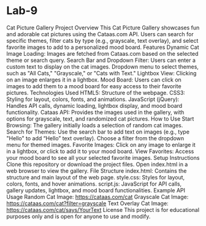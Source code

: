 # Lab-9
 Cat Picture Gallery 
Project Overview
This Cat Picture Gallery showcases fun and adorable cat pictures using the Cataas.com API. Users can search for specific themes, filter cats by type (e.g., grayscale, text overlay), and select favorite images to add to a personalized mood board.
Features
Dynamic Cat Image Loading: Images are fetched from Cataas.com based on the selected theme or search query.
Search Bar and Dropdown Filter:
Users can enter a custom text to display on the cat images.
Dropdown menu to select themes, such as "All Cats," "Grayscale," or "Cats with Text."
Lightbox View: Clicking on an image enlarges it in a lightbox.
Mood Board: Users can click on images to add them to a mood board for easy access to their favorite pictures.
Technologies Used
HTML5: Structure of the webpage.
CSS3: Styling for layout, colors, fonts, and animations.
JavaScript (jQuery): Handles API calls, dynamic loading, lightbox display, and mood board functionality.
Cataas API: Provides the images used in the gallery, with options for grayscale, text, and randomized cat pictures.
How to Use
Start Browsing: The gallery initially loads a selection of random cat images.
Search for Themes:
Use the search bar to add text on images (e.g., type "Hello" to add “Hello” text overlay).
Choose a filter from the dropdown menu for themed images.
Favorite Images: Click on any image to enlarge it in a lightbox, or click to add it to your mood board.
View Favorites: Access your mood board to see all your selected favorite images.
Setup Instructions
Clone this repository or download the project files.
Open index.html in a web browser to view the gallery.
File Structure
index.html: Contains the structure and main layout of the web page.
style.css: Styles for layout, colors, fonts, and hover animations.
script.js: JavaScript for API calls, gallery updates, lightbox, and mood board functionalities.
Example API Usage
Random Cat Image: https://cataas.com/cat
Grayscale Cat Image: https://cataas.com/cat?filter=grayscale
Text Overlay Cat Image: https://cataas.com/cat/says/YourText
License
This project is for educational purposes only and is open for anyone to use and modify.
